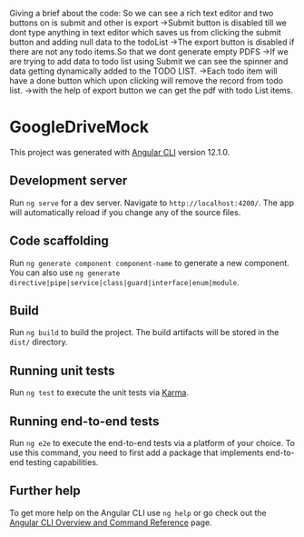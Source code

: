 Giving a brief about the code:
So we can see a rich text editor and two buttons on is submit and other is export
->Submit button is disabled till we dont type anything in text editor which saves us from clicking the submit button and adding null data to the todoList
->The export button is disabled if there are not any todo items.So that we dont generate empty PDFS
->If we are trying to add data to todo list using Submit we can see the spinner and data getting dynamically added to the TODO LIST.
->Each todo item will have a done button which upon clicking will remove the record from todo list.
->with the help of export button we can get the pdf with todo List items.


# GoogleDriveMock

This project was generated with [Angular CLI](https://github.com/angular/angular-cli) version 12.1.0.

## Development server

Run `ng serve` for a dev server. Navigate to `http://localhost:4200/`. The app will automatically reload if you change any of the source files.

## Code scaffolding

Run `ng generate component component-name` to generate a new component. You can also use `ng generate directive|pipe|service|class|guard|interface|enum|module`.

## Build

Run `ng build` to build the project. The build artifacts will be stored in the `dist/` directory.

## Running unit tests

Run `ng test` to execute the unit tests via [Karma](https://karma-runner.github.io).

## Running end-to-end tests

Run `ng e2e` to execute the end-to-end tests via a platform of your choice. To use this command, you need to first add a package that implements end-to-end testing capabilities.

## Further help

To get more help on the Angular CLI use `ng help` or go check out the [Angular CLI Overview and Command Reference](https://angular.io/cli) page.
